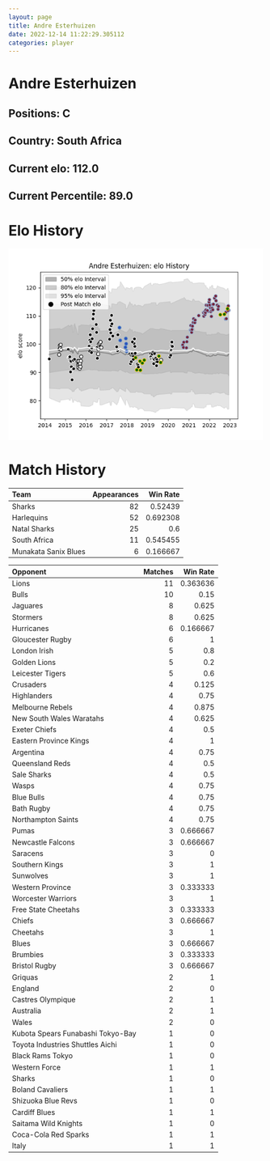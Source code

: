 ```yaml
---  
layout: page  
title: Andre Esterhuizen  
date: 2022-12-14 11:22:29.305112  
categories: player  
---
```

# Andre Esterhuizen

## Positions: C

## Country: South Africa

## Current elo: 112.0

## Current Percentile: 89.0

# Elo History


![elo history](history_AndreEsterhuizen.png)
# Match History


| Team                 |   Appearances |   Win Rate |
|:---------------------|--------------:|-----------:|
| Sharks               |            82 |   0.52439  |
| Harlequins           |            52 |   0.692308 |
| Natal Sharks         |            25 |   0.6      |
| South Africa         |            11 |   0.545455 |
| Munakata Sanix Blues |             6 |   0.166667 |

| Opponent                          |   Matches |   Win Rate |
|:----------------------------------|----------:|-----------:|
| Lions                             |        11 |   0.363636 |
| Bulls                             |        10 |   0.15     |
| Jaguares                          |         8 |   0.625    |
| Stormers                          |         8 |   0.625    |
| Hurricanes                        |         6 |   0.166667 |
| Gloucester Rugby                  |         6 |   1        |
| London Irish                      |         5 |   0.8      |
| Golden Lions                      |         5 |   0.2      |
| Leicester Tigers                  |         5 |   0.6      |
| Crusaders                         |         4 |   0.125    |
| Highlanders                       |         4 |   0.75     |
| Melbourne Rebels                  |         4 |   0.875    |
| New South Wales Waratahs          |         4 |   0.625    |
| Exeter Chiefs                     |         4 |   0.5      |
| Eastern Province Kings            |         4 |   1        |
| Argentina                         |         4 |   0.75     |
| Queensland Reds                   |         4 |   0.5      |
| Sale Sharks                       |         4 |   0.5      |
| Wasps                             |         4 |   0.75     |
| Blue Bulls                        |         4 |   0.75     |
| Bath Rugby                        |         4 |   0.75     |
| Northampton Saints                |         4 |   0.75     |
| Pumas                             |         3 |   0.666667 |
| Newcastle Falcons                 |         3 |   0.666667 |
| Saracens                          |         3 |   0        |
| Southern Kings                    |         3 |   1        |
| Sunwolves                         |         3 |   1        |
| Western Province                  |         3 |   0.333333 |
| Worcester Warriors                |         3 |   1        |
| Free State Cheetahs               |         3 |   0.333333 |
| Chiefs                            |         3 |   0.666667 |
| Cheetahs                          |         3 |   1        |
| Blues                             |         3 |   0.666667 |
| Brumbies                          |         3 |   0.333333 |
| Bristol Rugby                     |         3 |   0.666667 |
| Griquas                           |         2 |   1        |
| England                           |         2 |   0        |
| Castres Olympique                 |         2 |   1        |
| Australia                         |         2 |   1        |
| Wales                             |         2 |   0        |
| Kubota Spears Funabashi Tokyo-Bay |         1 |   0        |
| Toyota Industries Shuttles Aichi  |         1 |   0        |
| Black Rams Tokyo                  |         1 |   0        |
| Western Force                     |         1 |   1        |
| Sharks                            |         1 |   0        |
| Boland Cavaliers                  |         1 |   1        |
| Shizuoka Blue Revs                |         1 |   0        |
| Cardiff Blues                     |         1 |   1        |
| Saitama Wild Knights              |         1 |   0        |
| Coca-Cola Red Sparks              |         1 |   1        |
| Italy                             |         1 |   1        |
